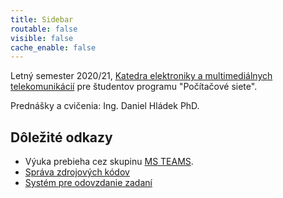 ```yaml
---
title: Sidebar
routable: false
visible: false
cache_enable: false
---
```


Letný semester 2020/21, [Katedra elektroniky a multimediálnych telekomunikácií](https://kemt.fei.tuke.sk) pre študentov programu "Počítačové siete".

Prednášky a cvičenia: Ing. Daniel Hládek PhD. 

## Dôležité odkazy

- Výuka prebieha cez skupinu [MS TEAMS](https://teams.microsoft.com/l/team/19%3a527c8bce148247af93f84ff2693da0a7%40thread.tacv2/conversations?groupId=dfa9cfde-6632-4c24-89e3-5015241e3289&tenantId=1c9f27ef-fee6-45f4-9a64-255a8c8e25a5).
- [Správa zdrojových kódov](https://git.kemt.fei.tuke.sk)
- [Systém pre odovzdanie zadaní](https://traktor.kemt.fei.tuke.sk)
